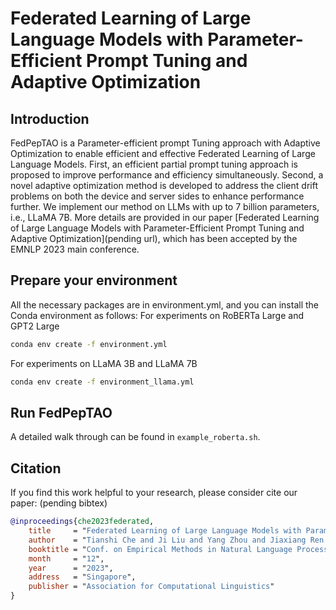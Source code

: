 # Federated Learning of Large Language Models with Parameter-Efficient Prompt Tuning and Adaptive Optimization

## Introduction

FedPepTAO is a Parameter-efficient prompt Tuning approach with Adaptive Optimization to enable efficient and effective Federated Learning of Large Language Models. First, an efficient partial prompt tuning approach is proposed to improve performance and efficiency simultaneously. Second, a novel adaptive optimization method is developed to address the client drift problems on both the device and server sides to enhance performance further. We implement our method on LLMs with up to 7 billion parameters, i.e., LLaMA 7B. More details are provided in our paper [Federated Learning of Large Language Models with Parameter-Efficient Prompt Tuning and Adaptive Optimization](pending url), which has been accepted by the EMNLP 2023 main conference.


## Prepare your environment

All the necessary packages are in environment.yml, and you can install the Conda environment as follows:
For experiments on RoBERTa Large and GPT2 Large
```bash
conda env create -f environment.yml
```
For experiments on LLaMA 3B and LLaMA 7B
```bash
conda env create -f environment_llama.yml
```


## Run FedPepTAO

A detailed walk through can be found in `example_roberta.sh`.


## Citation

If you find this work helpful to your research, please consider cite our paper: (pending bibtex)

```bibtex
@inproceedings{che2023federated,
    title     = "Federated Learning of Large Language Models with Parameter-Efficient Prompt Tuning and Adaptive Optimization",
    author    = "Tianshi Che and Ji Liu and Yang Zhou and Jiaxiang Ren and Jiwen Zhou and Victor S. Sheng and Huaiyu Dai and Dejing Dou",
    booktitle = "Conf. on Empirical Methods in Natural Language Processing",
    month     = "12",
    year      = "2023",
    address   = "Singapore",
    publisher = "Association for Computational Linguistics"
}
```
